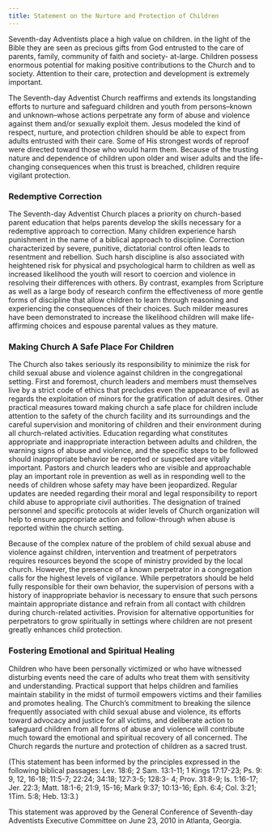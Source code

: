 ```yaml
---
title: Statement on the Nurture and Protection of Children
---
```


Seventh-day Adventists place a high value on children. in the light of the Bible they are seen as precious gifts from God entrusted to the care of parents, family, community of faith and society- at-large. Children possess enormous potential for making positive contributions to the Church and to society. Attention to their care, protection and development is extremely important.

The Seventh-day Adventist Church reaffirms and extends its longstanding efforts to nurture and safeguard children and youth from persons–known and unknown–whose actions perpetrate any form of abuse and violence against them and/or sexually exploit them. Jesus modeled the kind of respect, nurture, and protection children should be able to expect from adults entrusted with their care. Some of His strongest words of reproof were directed toward those who would harm them. Because of the trusting nature and dependence of children upon older and wiser adults and the life-changing consequences when this trust is breached, children require vigilant protection.

### Redemptive Correction

The Seventh-day Adventist Church places a priority on church-based parent education that helps parents develop the skills necessary for a redemptive approach to correction. Many children experience harsh punishment in the name of a biblical approach to discipline. Correction characterized by severe, punitive, dictatorial control often leads to resentment and rebellion. Such harsh discipline is also associated with heightened risk for physical and psychological harm to children as well as increased likelihood the youth will resort to coercion and violence in resolving their differences with others. By contrast, examples from Scripture as well as a large body of research confirm the effectiveness of more gentle forms of discipline that allow children to learn through reasoning and experiencing the consequences of their choices. Such milder measures have been demonstrated to increase the likelihood children will make life-affirming choices and espouse parental values as they mature.

### Making Church A Safe Place For Children

The Church also takes seriously its responsibility to minimize the risk for child sexual abuse and violence against children in the congregational setting. First and foremost, church leaders and members must themselves live by a strict code of ethics that precludes even the appearance of evil as regards the exploitation of minors for the gratification of adult desires. Other practical measures toward making church a safe place for children include attention to the safety of the church facility and its surroundings and the careful supervision and monitoring of children and their environment during all church-related activities. Education regarding what constitutes appropriate and inappropriate interaction between adults and children, the warning signs of abuse and violence, and the specific steps to be followed should inappropriate behavior be reported or suspected are vitally important. Pastors and church leaders who are visible and approachable play an important role in prevention as well as in responding well to the needs of children whose safety may have been jeopardized. Regular updates are needed regarding their moral and legal responsibility to report child abuse to appropriate civil authorities. The designation of trained personnel and specific protocols at wider levels of Church organization will help to ensure appropriate action and follow-through when abuse is reported within the church setting.

Because of the complex nature of the problem of child sexual abuse and violence against children, intervention and treatment of perpetrators requires resources beyond the scope of ministry provided by the local church. However, the presence of a known perpetrator in a congregation calls for the highest levels of vigilance. While perpetrators should be held fully responsible for their own behavior, the supervision of persons with a history of inappropriate behavior is necessary to ensure that such persons maintain appropriate distance and refrain from all contact with children during church-related activities. Provision for alternative opportunities for perpetrators to grow spiritually in settings where children are not present greatly enhances child protection.

### Fostering Emotional and Spiritual Healing

Children who have been personally victimized or who have witnessed disturbing events need the care of adults who treat them with sensitivity and understanding. Practical support that helps children and families maintain stability in the midst of turmoil empowers victims and their families and promotes healing. The Church’s commitment to breaking the silence frequently associated with child sexual abuse and violence, its efforts toward advocacy and justice for all victims, and deliberate action to safeguard children from all forms of abuse and violence will contribute much toward the emotional and spiritual recovery of all concerned. The Church regards the nurture and protection of children as a sacred trust.

(This statement has been informed by the principles expressed in the following biblical passages: Lev. 18:6; 2 Sam. 13:1-11; 1 Kings 17:17-23; Ps. 9: 9, 12, 16-18; 11:5-7; 22:24; 34:18; 127:3-5; 128:3- 4; Prov. 31:8-9; Is. 1:16-17; Jer. 22:3; Matt. 18:1-6; 21:9, 15-16; Mark 9:37; 10:13-16; Eph. 6:4; Col. 3:21; 1Tim. 5:8; Heb. 13:3.)

This statement was approved by the General Conference of Seventh-day Adventists Executive Committee on June 23, 2010 in Atlanta, Georgia.